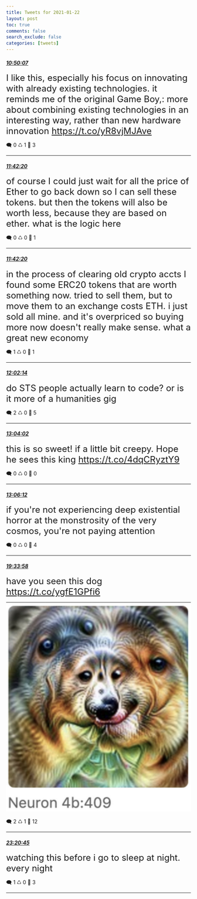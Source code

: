 ```yaml
---
title: Tweets for 2021-01-22
layout: post
toc: true
comments: false
search_exclude: false
categories: [tweets]
---
```



#### <a href = "https://twitter.com/deepfates/status/1352674922594672641">*10:50:07*</a>

<font size="5">I like this, especially his focus on innovating with already existing technologies. it reminds me of the original Game Boy,: more about combining existing technologies in an interesting way, rather than new hardware innovation   https://t.co/yR8vjMJAve</font>



🗨️ 0 ♺ 1 🤍  3   

---
    
#### <a href = "https://twitter.com/deepfates/status/1352688062782967809">*11:42:20*</a>

<font size="5">of course I could just wait for all the price of Ether to go back down so I can sell these tokens. but then the tokens will also be worth less, because they are based on ether. what is the logic here</font>



🗨️ 0 ♺ 0 🤍  1   

---
    
#### <a href = "https://twitter.com/deepfates/status/1352688061893718016">*11:42:20*</a>

<font size="5">in the process of clearing old crypto accts I found some ERC20 tokens that are worth something now.  tried to sell them, but to move them to an exchange costs ETH. i just sold all mine. and it's overpriced so buying more now doesn't really make sense.   what a great new economy</font>



🗨️ 1 ♺ 0 🤍  1   

---
    
#### <a href = "https://twitter.com/deepfates/status/1352693069393481728">*12:02:14*</a>

<font size="5">do STS people actually learn to code? or is it more of a humanities gig</font>



🗨️ 2 ♺ 0 🤍  5   

---
    
#### <a href = "https://twitter.com/deepfates/status/1352708622006980608">*13:04:02*</a>

<font size="5">this is so sweet! if a little bit creepy. Hope he sees this king   https://t.co/4dqCRyztY9</font>



🗨️ 0 ♺ 0 🤍  0   

---
    
#### <a href = "https://twitter.com/deepfates/status/1352709170127101954">*13:06:12*</a>

<font size="5">if you're not experiencing deep existential horror at the monstrosity of the very cosmos, you're not paying attention</font>



🗨️ 0 ♺ 0 🤍  4   

---
    
#### <a href = "https://twitter.com/deepfates/status/1352806752010420225">*19:33:58*</a>

<font size="5">have you seen this dog  https://t.co/ygfE1GPfi6</font>

![image from twitter](/images/EsYikTgVEAEzLiO.jpg)


🗨️ 2 ♺ 1 🤍  12   

---
    
#### <a href = "https://twitter.com/deepfates/status/1352863826559918081">*23:20:45*</a>

<font size="5">watching this before i go to sleep at night. every night</font>



🗨️ 1 ♺ 0 🤍  3   

---
    
            


